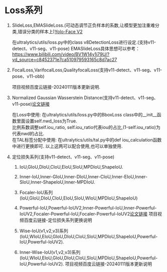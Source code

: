 # Loss系列 

1. SlideLoss,EMASlideLoss.(可动态调节正负样本的系数,让模型更加注重难分类,错误分类的样本上)[Yolo-Face V2](https://github.com/Krasjet-Yu/YOLO-FaceV2/blob/master/utils/loss.py)

    在ultralytics/utils/loss.py中的class v8DetectionLoss进行设定.(支持v11-detect、v11-seg、v11-pose)
    EMASlideLoss具体思想可以参考：https://www.bilibili.com/video/BV1W14y1i79U/?vd_source=c8452371e7ca510979593165c8d7ac27

2. FocalLoss,VarifocalLoss,QualityfocalLoss(支持v11-detect、v11-seg、v11-pose、v11-obb)

    项目视频百度云链接-20240111版本更新说明.

3. Normalized Gaussian Wasserstein Distance(支持v11-detect、v11-seg、v11-pose)[论文链接](https://arxiv.org/abs/2110.13389)

    在Loss中使用:
        在ultralytics/utils/loss.py中的BboxLoss class中的__init__函数里面设置self.nwd_loss为True.  
        比例系数调整self.iou_ratio, self.iou_ratio代表iou的占比,(1-self.iou_ratio)为代表nwd的占比.  
    在TAL标签分配中使用:
        在ultralytics/utils/tal.py中的def iou_calculation函数中进行更换即可.
    以上这两可以配合使用,也可以单独使用.

4. 定位损失系列(支持v11-detect、v11-seg、v11-pose)

    1. IoU,GIoU,DIoU,CIoU,EIoU,SIoU,MPDIoU,ShapeIoU.
    2. Inner-IoU,Inner-GIoU,Inner-DIoU,Inner-CIoU,Inner-EIoU,Inner-SIoU,Inner-ShapeIoU,Inner-MPDIoU.
    3. Focaler-IoU系列(IoU,GIoU,DIoU,CIoU,EIoU,SIoU,WIoU,MPDIoU,ShapeIoU)
    4. Powerful-IoU,Powerful-IoUV2,Inner-Powerful-IoU,Inner-Powerful-IoUV2,Focaler-Powerful-IoU,Focaler-Powerful-IoUV2[论文链接](https://www.sciencedirect.com/science/article/abs/pii/S0893608023006640)
    项目视频百度云链接-定位损失系列更换说明

    1. Wise-IoU(v1,v2,v3)系列(IoU,WIoU,EIoU,GIoU,DIoU,CIoU,SIoU,MPDIoU,ShapeIoU,Powerful-IoU,Powerful-IoUV2).
    2. Inner-Wise-IoU(v1,v2,v3)系列(IoU,WIoU,EIoU,GIoU,DIoU,CIoU,SIoU,MPDIoU,ShapeIoU,Powerful-IoU,Powerful-IoUV2).
    项目视频百度云链接-20240111版本更新说明